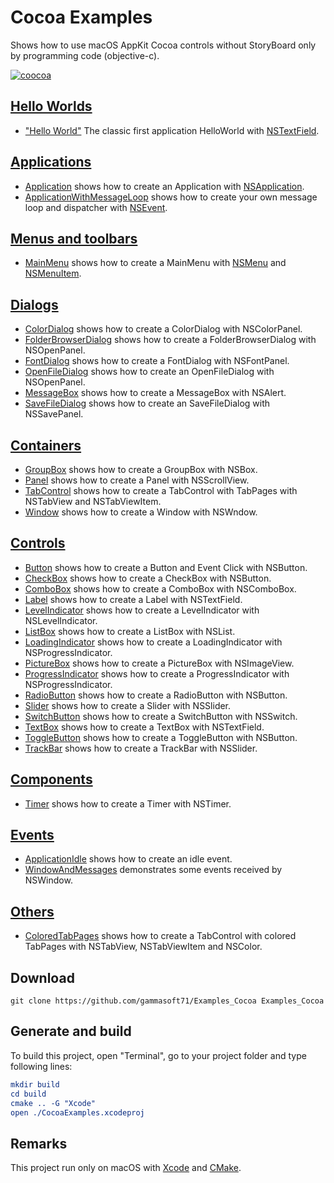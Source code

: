
# Cocoa Examples

Shows how to use macOS AppKit Cocoa controls without StoryBoard only by programming code (objective-c).

[![coocoa](docs/Pictures/cocoa_header.png)](https://gammasoft71.wixsite.com/gammasoft/cocoa)

## [Hello Worlds](src/HelloWorlds)

* ["Hello World"](src/HelloWorlds/HelloWorld/README.md) The classic first application HelloWorld with [NSTextField](https://developer.apple.com/documentation/appkit/nstextfield?language=objc).

## [Applications](src/Applications)

* [Application](src/Applications/Application/README.md) shows how to create an Application with [NSApplication](https://developer.apple.com/documentation/appkit/nsapplication?language=objc).
* [ApplicationWithMessageLoop](src/Applications/ApplicationWithMessageLoop/README.md) shows how to create your own message loop and dispatcher with [NSEvent](https://developer.apple.com/documentation/appkit/nsevent?language=objc).

## [Menus and toolbars](src/MenusAndTooolbars)

* [MainMenu](src/MenusAndToolbars/MainMenu/README.md) shows how to create a MainMenu with [NSMenu](https://developer.apple.com/documentation/appkit/nsmenu?language=objc) and [NSMenuItem](https://developer.apple.com/documentation/appkit/nsmenuitem?language=objc).

## [Dialogs](src/Dialogs)

* [ColorDialog](src/Dialogs/ColorDialog/README.md) shows how to create a ColorDialog with NSColorPanel.
* [FolderBrowserDialog](src/Dialogs/FolderBrowserDialog/README.md) shows how to create a FolderBrowserDialog with NSOpenPanel.
* [FontDialog](src/Dialogs/FontDialog/README.md) shows how to create a FontDialog with NSFontPanel.
* [OpenFileDialog](src/Dialogs/OpenFileDialog/README.md) shows how to create an OpenFileDialog with NSOpenPanel.
* [MessageBox](src/Dialogs/MessageBox/README.md) shows how to create a MessageBox with NSAlert.
* [SaveFileDialog](src/Dialogs/SaveFileDialog/README.md) shows how to create an SaveFileDialog with NSSavePanel.

## [Containers](src/Containers)

* [GroupBox](src/Containers/GroupBox/README.md) shows how to create a GroupBox with NSBox.
* [Panel](src/Containers/Panel/README.md) shows how to create a Panel with NSScrollView.
* [TabControl](src/Containers/TabControl/README.md) shows how to create a TabControl with TabPages with NSTabView and NSTabViewItem.
* [Window](src/Containers/Window/README.md) shows how to create a Window with NSWndow.

## [Controls](src/Controls)

* [Button](src/Controls/Button/README.md) shows how to create a Button and Event Click with NSButton.
* [CheckBox](src/Controls/CheckBox/README.md) shows how to create a CheckBox with NSButton.
* [ComboBox](src/Controls/ComboBox/README.md) shows how to create a ComboBox with NSComboBox.
* [Label](src/Controls/Label/README.md) shows how to create a Label with NSTextField.
* [LevelIndicator](src/Controls/LevelIndicator/README.md) shows how to create a LevelIndicator with NSLevelIndicator.
* [ListBox](src/Controls/ListBox/README.md) shows how to create a ListBox with NSList.
* [LoadingIndicator](src/Controls/LoadingIndicator/README.md) shows how to create a LoadingIndicator with NSProgressIndicator.
* [PictureBox](src/Controls/PictureBox/README.md) shows how to create a PictureBox with NSImageView.
* [ProgressIndicator](src/Controls/ProgressIndicator/README.md) shows how to create a ProgressIndicator with NSProgressIndicator.
* [RadioButton](src/Controls/RadioButton/README.md) shows how to create a RadioButton with NSButton.
* [Slider](src/Controls/Slider/README.md) shows how to create a Slider with NSSlider.
* [SwitchButton](src/Controls/SwitchButton/README.md) shows how to create a SwitchButton with NSSwitch.
* [TextBox](src/Controls/TextBox/README.md) shows how to create a TextBox with NSTextField.
* [ToggleButton](src/Controls/ToggleButton/README.md) shows how to create a ToggleButton with NSButton.
* [TrackBar](src/Controls/TrackBar/README.md) shows how to create a TrackBar with NSSlider.

## [Components](src/Components)

* [Timer](src/Components/Timer/README.md) shows how to create a Timer with NSTimer.

## [Events](src/Events)

* [ApplicationIdle](src/Events/ApplicationIdle/README.md) shows how to create an idle event.
* [WindowAndMessages](src/Events/WindowAndMessages/README.md) demonstrates some events received by NSWindow.

## [Others](src/Others)

* [ColoredTabPages](src/Others/ColoredTabPages/README.md) shows how to create a TabControl with colored TabPages with NSTabView, NSTabViewItem and NSColor.

## Download

``` shell
git clone https://github.com/gammasoft71/Examples_Cocoa Examples_Cocoa
```

## Generate and build

To build this project, open "Terminal", go to your project folder and type following lines:

``` cmake
mkdir build
cd build
cmake .. -G "Xcode"
open ./CocoaExamples.xcodeproj
```


## Remarks

This project run only on macOS with [Xcode](https://developer.apple.com/xcode) and [CMake](https://cmake.org).
